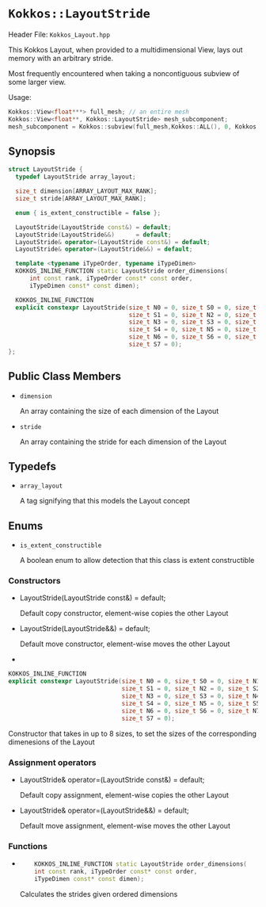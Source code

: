 # `Kokkos::LayoutStride`

Header File: `Kokkos_Layout.hpp`

This Kokkos Layout, when provided to a multidimensional View, lays out memory with an arbitrary stride.

Most frequently encountered when taking a noncontiguous subview of some larger view.

Usage: 

  ```c++
  Kokkos::View<float***> full_mesh; // an entire mesh
  Kokkos::View<float**, Kokkos::LayoutStride> mesh_subcomponent;
  mesh_subcomponent = Kokkos::subview(full_mesh,Kokkos::ALL(), 0, Kokkos::ALL()); // take x and z components
  ```

## Synopsis 
  ```c++
  struct LayoutStride {
    typedef LayoutStride array_layout;
  
    size_t dimension[ARRAY_LAYOUT_MAX_RANK];
    size_t stride[ARRAY_LAYOUT_MAX_RANK];
  
    enum { is_extent_constructible = false };
  
    LayoutStride(LayoutStride const&) = default;
    LayoutStride(LayoutStride&&)      = default;
    LayoutStride& operator=(LayoutStride const&) = default;
    LayoutStride& operator=(LayoutStride&&) = default;
  
    template <typename iTypeOrder, typename iTypeDimen>
    KOKKOS_INLINE_FUNCTION static LayoutStride order_dimensions(
        int const rank, iTypeOrder const* const order,
        iTypeDimen const* const dimen);

    KOKKOS_INLINE_FUNCTION
    explicit constexpr LayoutStride(size_t N0 = 0, size_t S0 = 0, size_t N1 = 0,
                                    size_t S1 = 0, size_t N2 = 0, size_t S2 = 0,
                                    size_t N3 = 0, size_t S3 = 0, size_t N4 = 0,
                                    size_t S4 = 0, size_t N5 = 0, size_t S5 = 0,
                                    size_t N6 = 0, size_t S6 = 0, size_t N7 = 0,
                                    size_t S7 = 0);
  };
  ```

## Public Class Members

  * `dimension`

    An array containing the size of each dimension of the Layout

  * `stride`

    An array containing the stride for each dimension of the Layout
   
## Typedefs
   
 * `array_layout`

    A tag signifying that this models the Layout concept

## Enums

  * `is_extent_constructible`

    A boolean enum to allow detection that this class is extent constructible

### Constructors

  * LayoutStride(LayoutStride const&) = default;

    Default copy constructor, element-wise copies the other Layout

  * LayoutStride(LayoutStride&&)      = default;
 
    Default move constructor, element-wise moves the other Layout

  * 
  ```c++
  KOKKOS_INLINE_FUNCTION
  explicit constexpr LayoutStride(size_t N0 = 0, size_t S0 = 0, size_t N1 = 0,
                                  size_t S1 = 0, size_t N2 = 0, size_t S2 = 0,
                                  size_t N3 = 0, size_t S3 = 0, size_t N4 = 0,
                                  size_t S4 = 0, size_t N5 = 0, size_t S5 = 0,
                                  size_t N6 = 0, size_t S6 = 0, size_t N7 = 0,
                                  size_t S7 = 0);
  ```
  
  Constructor that takes in up to 8 sizes, to set the sizes of the corresponding dimenesions of the Layout

### Assignment operators

  * LayoutStride& operator=(LayoutStride const&) = default;

    Default copy assignment, element-wise copies the other Layout

  * LayoutStride& operator=(LayoutStride&&) = default;

    Default move assignment, element-wise moves the other Layout

### Functions

  * ```c++
        KOKKOS_INLINE_FUNCTION static LayoutStride order_dimensions(
        int const rank, iTypeOrder const* const order,
        iTypeDimen const* const dimen);
    ``` 
    
    Calculates the strides given ordered dimensions
